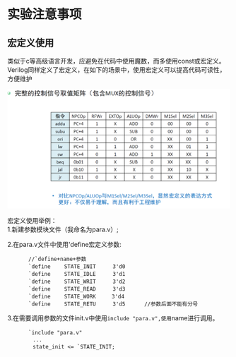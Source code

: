 # 实验注意事项

## 宏定义使用
类似于c等高级语言开发，应避免在代码中使用魔数，而多使用const或宏定义。Verilog同样定义了宏定义，在如下的场景中，使用宏定义可以提高代码可读性，方便维护

![宏定义场景](./asset/value_matrix.png)


宏定义使用举例：  
1.新建参数模块文件（我命名为para.v）;

2.在para.v文件中使用'define宏定义参数:
```angular2
　　　　//`define+name+参数 　
　　　　`define 　　STATE_INIT　　  3'd0
　　　　`define 　　STATE_IDLE　 　 3'd1
　　　　`define 　　STATE_WRIT　　  3'd2
　　　　`define 　　STATE_READ　　  3'd3
　　　　`define 　　STATE_WORK     3'd4
　　　　`define 　　STATE_RETU　　  3'd5      //参数后面不能有分号
```

3.在需要调用参数的文件init.v中使用`include "para.v",使用`name进行调用。 
```angular2
　　　　`include "para.v"
        ...
        state_init <= `STATE_INIT;
```

　　　　